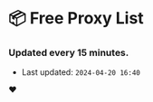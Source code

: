 # :package: Free Proxy List
### Updated every 15 minutes.

- Last updated: `2024-04-20 16:40`

:heart:
